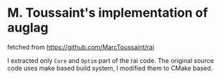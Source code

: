 # M. Toussaint's implementation of auglag
fetched from https://github.com/MarcToussaint/rai

I extracted only `Core` and `Optim` part of the rai code. The original source code uses make based build system, I modified them to CMake based. 
